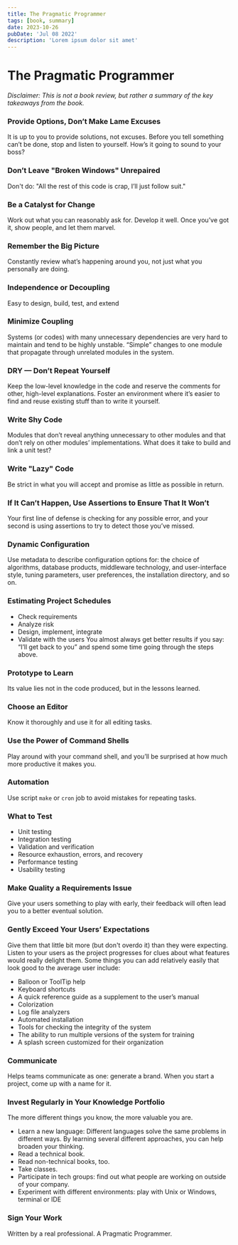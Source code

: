 ```yaml
---
title: The Pragmatic Programmer
tags: [book, summary]
date: 2023-10-26
pubDate: 'Jul 08 2022'
description: 'Lorem ipsum dolor sit amet'
---
```


# The Pragmatic Programmer

*Disclaimer: This is not a book review, but rather a summary of the key takeaways from the book.*

### Provide Options, Don’t Make Lame Excuses

It is up to you to provide solutions, not excuses. Before you tell something can’t be done, stop and listen to yourself. How’s it going to sound to your boss?

### Don’t Leave "Broken Windows" Unrepaired

Don't do: "All the rest of this code is crap, I’ll just follow suit."

### Be a Catalyst for Change

Work out what you can reasonably ask for. Develop it well. Once you’ve got it, show people, and let them marvel.

### Remember the Big Picture

Constantly review what’s happening around you, not just what you personally are doing.

### Independence or Decoupling

Easy to design, build, test, and extend

### Minimize Coupling

Systems (or codes) with many unnecessary dependencies are very hard to maintain and tend to be highly unstable. “Simple” changes to one module that propagate through unrelated modules in the system.

### DRY — Don’t Repeat Yourself

Keep the low-level knowledge in the code and reserve the comments for other, high-level explanations. Foster an environment where it’s easier to find and reuse existing stuff than to write it yourself.

### Write Shy Code

Modules that don’t reveal anything unnecessary to other modules and that don’t rely on other modules’ implementations. What does it take to build and link a unit test?

### Write "Lazy" Code

Be strict in what you will accept and promise as little as possible in return.

### If It Can’t Happen, Use Assertions to Ensure That It Won’t

Your first line of defense is checking for any possible error, and your second is using assertions to try to detect those you’ve missed.

### Dynamic Configuration

Use metadata to describe configuration options for: the choice of algorithms, database products, middleware technology, and user-interface style, tuning parameters, user preferences, the installation directory, and so on.

### Estimating Project Schedules

- Check requirements
- Analyze risk
- Design, implement, integrate
- Validate with the users
You almost always get better results if you say: “I’ll get back to you” and spend some time going through the steps above.

### Prototype to Learn

Its value lies not in the code produced, but in the lessons learned.

### Choose an Editor

Know it thoroughly and use it for all editing tasks.

### Use the Power of Command Shells

Play around with your command shell, and you’ll be surprised at how much more productive it makes you.

### Automation

Use script `make` or `cron` job to avoid mistakes for repeating tasks.

### What to Test

- Unit testing
- Integration testing
- Validation and verification
- Resource exhaustion, errors, and recovery
- Performance testing
- Usability testing

### Make Quality a Requirements Issue

Give your users something to play with early, their feedback will often lead you to a better eventual solution.

### Gently Exceed Your Users’ Expectations

Give them that little bit more (but don't overdo it) than they were expecting. Listen to your users as the project progresses for clues about what features would really delight them. Some things you can add relatively easily that look good to the average user include:

- Balloon or ToolTip help
- Keyboard shortcuts
- A quick reference guide as a supplement to the user’s manual
- Colorization
- Log file analyzers
- Automated installation
- Tools for checking the integrity of the system
- The ability to run multiple versions of the system for training
- A splash screen customized for their organization

### Communicate

Helps teams communicate as one: generate a brand. When you start a project, come up with a name for it.

### Invest Regularly in Your Knowledge Portfolio

The more different things you know, the more valuable you are.

- Learn a new language: Different languages solve the same problems in different ways. By learning several different approaches, you can help broaden your thinking.
- Read a technical book.
- Read non-technical books, too.
- Take classes.
- Participate in tech groups: find out what people are working on outside of your company.
- Experiment with different environments: play with Unix or Windows, terminal or IDE

### Sign Your Work

Written by a real professional. A Pragmatic Programmer.
